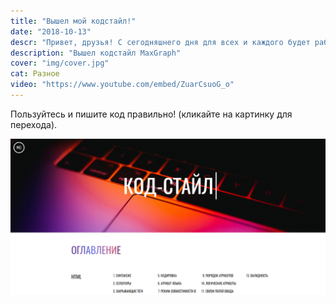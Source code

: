 ```yaml
---
title: "Вышел мой кодстайл!"
date: "2018-10-13"
descr: "Привет, друзья! С сегодняшнего дня для всех и каждого будет работать специальный сайт, описывающий оптимальные правила написания html и css (а в последствии и js) кода."
description: "Вышел кодстайл MaxGraph"
cover: "img/cover.jpg"
cat: Разное
video: "https://www.youtube.com/embed/ZuarCsuoG_o"
---
```


Пользуйтесь и пишите код правильно! (кликайте на картинку для перехода).

<a href="https://codeguide.maxgraph.ru/" target="_blank">
  <img src="img/codeguide.png" alt="Кодстайл MaxGraph">
</a>
